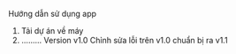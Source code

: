 Hướng dẫn sử dụng app
1. Tải dự án về máy
2. .........
Version v1.0
Chỉnh sửa lỗi trên v1.0 chuẩn bị ra v1.1

